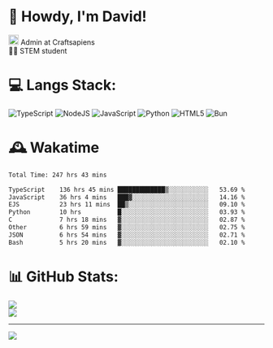 # 👋 Howdy, I'm David!
<img src="https://cdn.discordapp.com/role-icons/959259258829021255/243d02ee3fbd0821de14bf13a0cde87b.webp?size=2048" height=20> Admin at Craftsapiens<br>👨‍🔬 STEM student

# 💻 Langs Stack:
![TypeScript](https://img.shields.io/badge/typescript-%23007ACC.svg?style=for-the-badge&logo=typescript&logoColor=white) ![NodeJS](https://img.shields.io/badge/node.js-6DA55F?style=for-the-badge&logo=node.js&logoColor=white) ![JavaScript](https://img.shields.io/badge/javascript-%23323330.svg?style=for-the-badge&logo=javascript&logoColor=%23F7DF1E) ![Python](https://img.shields.io/badge/python-3670A0?style=for-the-badge&logo=python&logoColor=ffdd54)  ![HTML5](https://img.shields.io/badge/html5-%23E34F26.svg?style=for-the-badge&logo=html5&logoColor=white) ![Bun](https://img.shields.io/badge/Bun-%23000000.svg?style=for-the-badge&logo=bun&logoColor=white) 

# 🕰️ Wakatime 
<!--START_SECTION:waka-->

```txt
Total Time: 247 hrs 43 mins

TypeScript    136 hrs 45 mins █████████████▒░░░░░░░░░░░   53.69 %
JavaScript    36 hrs 4 mins   ███▓░░░░░░░░░░░░░░░░░░░░░   14.16 %
EJS           23 hrs 11 mins  ██▒░░░░░░░░░░░░░░░░░░░░░░   09.10 %
Python        10 hrs          █░░░░░░░░░░░░░░░░░░░░░░░░   03.93 %
C             7 hrs 18 mins   ▓░░░░░░░░░░░░░░░░░░░░░░░░   02.87 %
Other         6 hrs 59 mins   ▓░░░░░░░░░░░░░░░░░░░░░░░░   02.75 %
JSON          6 hrs 54 mins   ▓░░░░░░░░░░░░░░░░░░░░░░░░   02.71 %
Bash          5 hrs 20 mins   ▓░░░░░░░░░░░░░░░░░░░░░░░░   02.10 %
```

<!--END_SECTION:waka-->

# 📊 GitHub Stats:

![](https://github-readme-stats.vercel.app/api?username=davidcanas&theme=dark&hide_border=false&count_private=true)<br/>
![](https://github-readme-stats.vercel.app/api/top-langs/?username=davidcanas&theme=dark&hide_border=false&include_all_commits=true&count_private=true&layout=compact)

---
[![](https://visitcount.itsvg.in/api?id=davidcanas&icon=0&color=0)](https://visitcount.itsvg.in)

